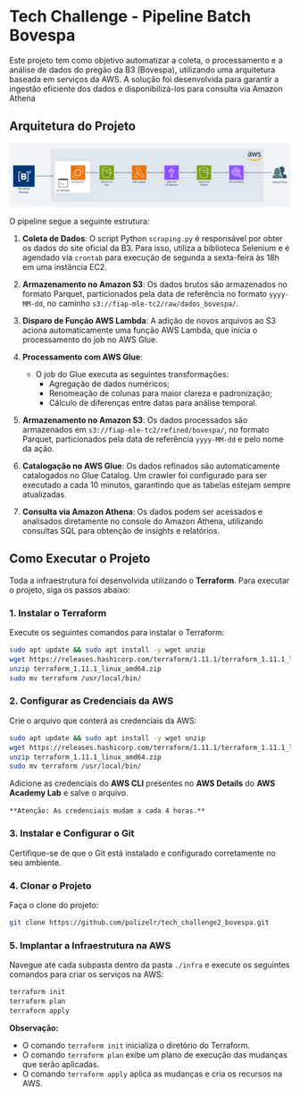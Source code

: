 # Tech Challenge - Pipeline Batch Bovespa

Este projeto tem como objetivo automatizar a coleta, o processamento e a análise de dados do pregão da B3 (Bovespa), utilizando uma arquitetura baseada em serviços da AWS. A solução foi desenvolvida para garantir a ingestão eficiente dos dados e disponibilizá-los para consulta via Amazon Athena

## Arquitetura do Projeto

![Arquitetura do Projeto](https://github.com/polizelr/tech_challenge2_bovespa/blob/main/dados/arquitetura.png?raw=true)


O pipeline segue a seguinte estrutura:

1. **Coleta de Dados**: O script Python `scraping.py` é responsável por obter os dados do site oficial da B3. Para isso, utiliza a biblioteca Selenium e é agendado via `crontab` para execução de segunda a sexta-feira às 18h em uma instância EC2.

   
2. **Armazenamento no Amazon S3**: Os dados brutos são armazenados no formato Parquet, particionados pela data de referência no formato `yyyy-MM-dd`, no caminho `s3://fiap-mle-tc2/raw/dados_bovespa/`.

3. **Disparo de Função AWS Lambda**: A adição de novos arquivos ao S3 aciona automaticamente uma função AWS Lambda, que inicia o processamento do job no AWS Glue.

4. **Processamento com AWS Glue**:
   - O job do Glue executa as seguintes transformações:
     - Agregação de dados numéricos;
     - Renomeação de colunas para maior clareza e padronização;
     - Cálculo de diferenças entre datas para análise temporal.
    
5. **Armazenamento no Amazon S3**: Os dados processados são armazenados em `s3://fiap-mle-tc2/refined/bovespa/`, no formato Parquet, particionados pela data de referência `yyyy-MM-dd` e pelo nome da ação.

6. **Catalogação no AWS Glue**: Os dados refinados são automaticamente catalogados no Glue Catalog. Um crawler foi configurado para ser executado a cada 10 minutos, garantindo que as tabelas estejam sempre atualizadas.

7. **Consulta via Amazon Athena**: Os dados podem ser acessados e analisados diretamente no console do Amazon Athena, utilizando consultas SQL para obtenção de insights e relatórios.


## Como Executar o Projeto

Toda a infraestrutura foi desenvolvida utilizando o **Terraform**. Para executar o projeto, siga os passos abaixo:

### 1. Instalar o Terraform

Execute os seguintes comandos para instalar o Terraform:

```bash
sudo apt update && sudo apt install -y wget unzip
wget https://releases.hashicorp.com/terraform/1.11.1/terraform_1.11.1_linux_amd64.zip
unzip terraform_1.11.1_linux_amd64.zip
sudo mv terraform /usr/local/bin/
```

### 2. Configurar as Credenciais da AWS

Crie o arquivo que conterá as credenciais da AWS:

```bash
sudo apt update && sudo apt install -y wget unzip
wget https://releases.hashicorp.com/terraform/1.11.1/terraform_1.11.1_linux_amd64.zip
unzip terraform_1.11.1_linux_amd64.zip
sudo mv terraform /usr/local/bin/
```

Adicione as credenciais do **AWS CLI** presentes no **AWS Details** do **AWS Academy Lab** e salve o arquivo.

`**Atenção: As credenciais mudam a cada 4 horas.**`

### 3. Instalar e Configurar o Git

Certifique-se de que o Git está instalado e configurado corretamente no seu ambiente.

### 4. Clonar o Projeto

Faça o clone do projeto:

```bash
git clone https://github.com/polizelr/tech_challenge2_bovespa.git
```

### 5. Implantar a Infraestrutura na AWS

Navegue até cada subpasta dentro da pasta `./infra` e execute os seguintes comandos para criar os serviços na AWS:

```bash
terraform init
terraform plan
terraform apply
```

**Observação:**
   - O comando `terraform init` inicializa o diretório do Terraform.
   - O comando `terraform plan` exibe um plano de execução das mudanças que serão aplicadas.
   - O comando `terraform apply` aplica as mudanças e cria os recursos na AWS.

	



